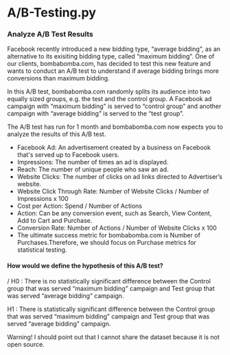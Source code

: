 # A/B-Testing.py
### Analyze A/B Test Results

Facebook recently introduced a new bidding type, “average bidding”, as an alternative to its exisiting bidding type, called “maximum bidding”. One of our clients, bombabomba.com, has decided to test this new feature and wants to conduct an A/B test to understand if average bidding brings more conversions than maximum bidding.

In this A/B test, bombabomba.com randomly splits its audience into two equally sized groups, e.g. the test and the control group. A Facebook ad campaign with “maximum bidding” is served to “control group” and another campaign with “average bidding” is served to the “test group”.

The A/B test has run for 1 month and bombabomba.com now expects you to analyze the results of this A/B test.

* Facebook Ad: An advertisement created by a business on Facebook that's served up to Facebook users.
* Impressions: The number of times an ad is displayed.
* Reach: The number of unique people who saw an ad.
* Website Clicks: The number of clicks on ad links directed to Advertiser’s website.
* Website Click Through Rate: Number of Website Clicks / Number of Impressions x 100
* Cost per Action: Spend / Number of Actions
* Action: Can be any conversion event, such as Search, View Content, Add to Cart and Purchase.
* Conversion Rate: Number of Actions / Number of Website Clicks x 100
* The ultimate success metric for bombabomba.com is Number of Purchases.Therefore, we should focus on Purchase metrics for statistical testing.

#### How would we define the hypothesis of this A/B test?
/
H0 : There is no statistically significant difference between the Control group that was served “maximum bidding” campaign and Test group that was served “average bidding” campaign.

H1 : There is statistically significant difference between the Control group that was served “maximum bidding” campaign and Test group that was served “average bidding” campaign.

Warning!
I should point out that I cannot share the dataset because it is not open source.

